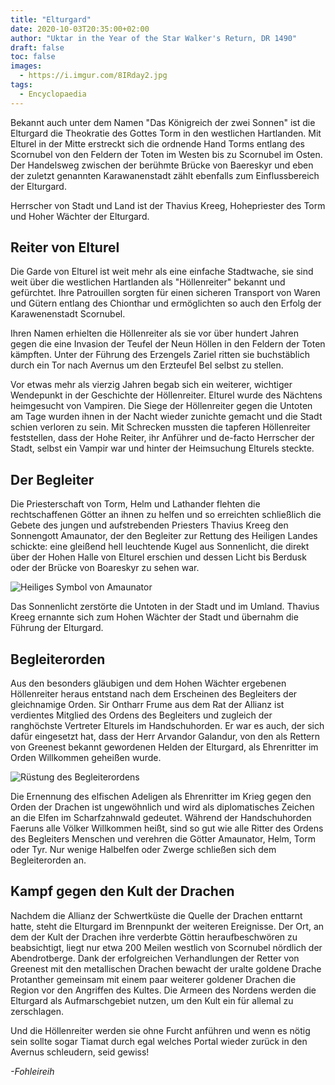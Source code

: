 ```yaml
---
title: "Elturgard"
date: 2020-10-03T20:35:00+02:00
author: "Uktar in the Year of the Star Walker's Return, DR 1490"
draft: false
toc: false
images:
  - https://i.imgur.com/8IRday2.jpg
tags: 
  - Encyclopaedia
---
```


Bekannt auch unter dem Namen "Das Königreich der zwei Sonnen" ist die Elturgard die Theokratie des Gottes Torm in den westlichen Hartlanden. Mit Elturel in der Mitte erstreckt sich die ordnende Hand Torms entlang des Scornubel von den Feldern der Toten im Westen bis zu Scornubel im Osten. Der Handelsweg zwischen der berühmte Brücke von Baereskyr und eben der zuletzt genannten Karawanenstadt zählt ebenfalls zum Einflussbereich der Elturgard.

Herrscher von Stadt und Land ist der Thavius Kreeg, Hohepriester des Torm und Hoher Wächter der Elturgard.

## Reiter von Elturel

Die Garde von Elturel ist weit mehr als eine einfache Stadtwache, sie sind weit über die westlichen Hartlanden als "Höllenreiter" bekannt und gefürchtet. Ihre Patrouillen sorgten für einen sicheren Transport von Waren und Gütern entlang des Chionthar und ermöglichten so auch den Erfolg der Karawenenstadt Scornubel.

Ihren Namen erhielten die Höllenreiter als sie vor über hundert Jahren gegen die eine Invasion der Teufel der Neun Höllen in den Feldern der Toten kämpften. Unter der Führung des Erzengels Zariel ritten sie buchstäblich durch ein Tor nach Avernus um den Erzteufel Bel selbst zu stellen.

Vor etwas mehr als vierzig Jahren begab sich ein weiterer, wichtiger Wendepunkt in der Geschichte der Höllenreiter. Elturel wurde des Nächtens heimgesucht von Vampiren. Die Siege der Höllenreiter gegen die Untoten am Tage wurden ihnen in der Nacht wieder zunichte gemacht und die Stadt schien verloren zu sein. Mit Schrecken mussten die tapferen Höllenreiter feststellen, dass der Hohe Reiter, ihr Anführer und de-facto Herrscher der Stadt, selbst ein Vampir war und hinter der Heimsuchung Elturels steckte.

## Der Begleiter

Die Priesterschaft von Torm, Helm und Lathander flehten die rechtschaffenen Götter an ihnen zu helfen und so erreichten schließlich die Gebete des jungen und aufstrebenden Priesters Thavius Kreeg den Sonnengott Amaunator, der den Begleiter zur Rettung des Heiligen Landes schickte: eine gleißend hell leuchtende Kugel aus Sonnenlicht, die direkt über der Hohen Halle von Elturel erschien und dessen Licht bis Berdusk oder der Brücke von Boareskyr zu sehen war.

![Heiliges Symbol von Amaunator](https://i.imgur.com/Vv3g4b8.png)

Das Sonnenlicht zerstörte die Untoten in der Stadt und im Umland. Thavius Kreeg ernannte sich zum Hohen Wächter der Stadt und übernahm die Führung der Elturgard.

## Begleiterorden

Aus den besonders gläubigen und dem Hohen Wächter ergebenen Höllenreiter heraus entstand nach dem Erscheinen des Begleiters der gleichnamige Orden. Sir Ontharr Frume aus dem Rat der Allianz ist verdientes Mitglied des Ordens des Begleiters und zugleich der ranghöchste Vertreter Elturels im Handschuhorden. Er war es auch, der sich dafür eingesetzt hat, dass der Herr Arvandor Galandur, von den als Rettern von Greenest bekannt gewordenen Helden der Elturgard, als Ehrenritter im Orden Willkommen geheißen wurde.

![Rüstung des Begleiterordens](https://i.imgur.com/iR8Svpq.png)

Die Ernennung des elfischen Adeligen als Ehrenritter im Krieg gegen den Orden der Drachen ist ungewöhnlich und wird als diplomatisches Zeichen an die Elfen im Scharfzahnwald gedeutet. Während der Handschuhorden Faeruns alle Völker Willkommen heißt, sind so gut wie alle Ritter des Ordens des Begleiters Menschen und verehren die Götter Amaunator, Helm, Torm oder Tyr. Nur wenige Halbelfen oder Zwerge schließen sich dem Begleiterorden an.

## Kampf gegen den Kult der Drachen

Nachdem die Allianz der Schwertküste die Quelle der Drachen enttarnt hatte, steht die Elturgard im Brennpunkt der weiteren Ereignisse. Der Ort, an dem der Kult der Drachen ihre verderbte Göttin heraufbeschwören zu beabsichtigt, liegt nur etwa 200 Meilen westlich von Scornubel nördlich der Abendrotberge. Dank der erfolgreichen Verhandlungen der Retter von Greenest mit den metallischen Drachen bewacht der uralte goldene Drache Protanther gemeinsam mit einem paar weiterer goldener Drachen die Region vor den Angriffen des Kultes. Die Armeen des Nordens werden die Elturgard als Aufmarschgebiet nutzen, um den Kult ein für allemal zu zerschlagen.

Und die Höllenreiter werden sie ohne Furcht anführen und wenn es nötig sein sollte sogar Tiamat durch egal welches Portal wieder zurück in den Avernus schleudern, seid gewiss!

_-Fohleireih_
